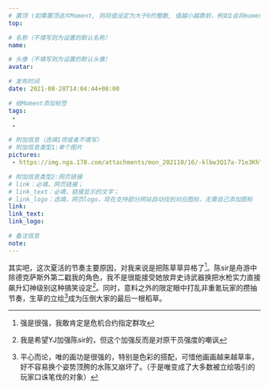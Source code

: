 ```yaml
---
# 置顶 (如需置顶这片Moment, 则将值设定为大于0的整数, 值越小越靠前，例如1会将moment放在最顶端)
top: 

# 名称（不填写则为设置的默认名称）
name:

# 头像（不填写则为设置的默认头像）
avatar:

# 发布时间
date: 2021-08-28T14:04:44+08:00

# 给Moment添加标签
tags:
 -
 -

# 附加信息（选填1项或者不填写）
# 附加信息类型1:单个图片
pictures:
 - https://img.nga.178.com/attachments/mon_202110/16/-klbw3Q17a-71e3KhToS6q-7s.jpg

# 附加信息类型2:网页链接
# link：必填，网页链接；
# link_text：必填，链接显示的文字；
# link_logo：选填，网页logo，现在支持部分网站自动找到对应图标，无需自己添加图标
link:
link_text:
link_logo:

# 备注信息
note:
---
```


<!-- 下面开始写正文 -->
其实吧，这次夏活的节奏主要原因，对我来说是把陈草草异格了[^1]。陈sir是舟游中除德克萨斯外第二戳我的角色，我不是很能接受她放弃史诗武器换把水枪实力直接飙升幻神级别这种搞笑设定[^3]。同时，意料之外的限定眼中打乱非重氪玩家的攒抽节奏，生草的立绘[^2]成为压倒大家的最后一根稻草。

[^1]:强是很强，我敢肯定是危机合约指定群攻
[^3]:我是希望YJ加强陈sir的，但这个加强反而是对原干员强度的嘲讽
[^2]:平心而论，唯的画功是很强的，特别是色彩的搭配，可惜他画画越来越草率，好不容易换个姿势顶胯的水陈又崩坏了。（于是唯变成了大多数被立绘吸引的玩家口诛笔伐的对象）